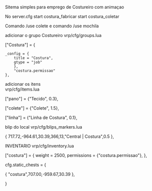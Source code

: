 Sitema simples para emprego de Costureiro com animaçao
 
No server.cfg
start costura_fabricar
start costura_coletar

Comando /use colete   e comando /use mochila

adicionar o grupo Costureiro
vrp/cfg/groups.lua

["Costura"] = {

	_config = {
		title = "Costura",
		gtype = "job"
		},
		"costura.permissao"	
	},

adicionar os itens  
vrp/cfg/items.lua

["pano"] = {"Tecido", 0.3},

["colete"] = {"Colete", 1.5},

["linha"] = {"Linha de Costura", 0.1},

blip do local 
vrp/cfg/blips_markers.lua

{ 717.72,-964.61,30.39,366,13,"Central | Costura",0.5 },

INVENTARIO 
vrp/cfg/inventory.lua

["costura"] = {
      weight = 2500,
      permissions = {"costura.permissao"},
  },


cfg.static_chests = {

{ "costura",707.00,-959.67,30.39 },

}
